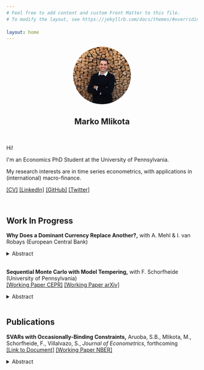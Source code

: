 ```yaml
---
# Feel free to add content and custom Front Matter to this file.
# To modify the layout, see https://jekyllrb.com/docs/themes/#overriding-theme-defaults

layout: home
---
```


<!---
![alt text for screen readers](picture.jpeg "Text to show on mouseover")

bundle exec jekyll serve


<p align="center">
  <img src="FilesToAdd/picture.jpeg" alt="MarineGEO circle logo" style="width:30%; border: 1px solid black; margin:0 0 0 0"/>
</p>

<img src="FilesToAdd/picture.jpeg" alt="MarineGEO circle logo" style="float: right; width:38.1966%; border: 1px solid black; margin:0 0 0 0"/>
-->

<p align="center">
  <a href="url"><img src="FilesToAdd/picture2_adj.jpeg" height="auto" width="30%" style="border-radius:50%"></a>
</p>
<h2 align="center"> Marko Mlikota</h2>


<br>

Hi!

I'm an Economics PhD Student
at the University of Pennsylvania.

My research interests are in time series econometrics,
with applications in (international) macro-finance.

[[CV]](FilesToAdd/CV_MM_EN_v7.pdf) [[LinkedIn]][LinkedinProfileLink] [[GitHub]][GitHubProfileLink] [[Twitter]][TwitterProfileLink]

<br>



## Work In Progress


**Why Does a Dominant Currency Replace Another?,** with A. Mehl & I. van Robays (European Central Bank)
<details>
  <summary> Abstract </summary>

  This paper assesses why a dominant currency in international trade invoicing can be replaced with another by contrasting two hypotheses — a “trade shock” and an “exchange rate volatility shock” — stressed in recent theoretical models (Gopinath and Stein (2021) and Mukhin (2022)). We study the unique case of 13 European economies that saw marked increases in use of the euro at the expense of the US dollar for international trade invoicing. Our empirical analysis uses theory-consistent identification assumptions to identify the shocks in a panel vector autoregression, allowing for cross-country effects emphasized in theory. This setup allows us to exploit the cross-sectional dispersion in timing, speed and extent of the increase in euro-invoicing over time. Our estimates point to a preponderant role of inertia and to a stronger role of the “exchange rate volatility” shock relative to the “trade shock” in invoicing decision dynamics. Greater stability of both domestic and trading partners’ currencies vis-à-vis the euro explains about 3-13% of the increase in EUR invoicing across countries. This is consistent with predictions of models emphasizing the importance of changes to exchange rate pegs as necessary condition to break input-output linkages and complementarities in price setting that induce exporters to coordinate on the same incumbent invoicing currency.

</details>

<br>


**Sequential Monte Carlo with Model Tempering,** with F. Schorfheide (University of Pennsylvania) \
[[Working Paper CEPR]][SMC-MT-CEPR] [[Working Paper arXiv]][SMC-MT-arXiv]
<details>
  <summary>Abstract</summary>

  Modern macroeconometrics often relies on time series models for which it is time- consuming to evaluate the likelihood function. We demonstrate how Bayesian computations for such models can be drastically accelerated by reweighting and mutating posterior draws from an approximating model that allows for fast likelihood evaluations, into posterior draws from the model of interest, using a sequential Monte Carlo (SMC) algorithm. We apply the technique to the estimation of a vector autoregression with stochastic volatility and a nonlinear dynamic stochastic general equilibrium model. The runtime reductions we obtain range from 27% to 88%.
</details>

<br>


## Publications


**SVARs with Occasionally-Binding Constraints,** Aruoba, S.B., Mlikota, M., Schorfheide, F., Villalvazo, S., _Journal of Econometrics_, forthcoming \
[[Link to Document]][ZLB-VAR] [[Working Paper NBER]][ZLB-VAR-NBER]
<details>
  <summary>Abstract</summary>

  We develop a structural VAR in which an occasionally-binding constraint generates censoring of one of the dependent variables. Once the censoring mechanism is triggered, we allow some of the coefficients for the remaining variables to change. We show that a necessary condition for a unique reduced form is that regression functions for the non-censored variables are continuous at the censoring point and that parameters satisfy some mild restrictions. In our application the censored variable is a nominal interest rate constrained by an effective lower bound (ELB). According to our estimates based on U.S. data, once the ELB becomes binding, the coefficients in the inflation equation change significantly, which translates into a change of the inflation responses to (unconventional) monetary policy and demand shocks. Our results suggest that the presence of the ELB is indeed empirically relevant for the propagation of shocks. We also obtain a shadow interest rate that shows a significant accommodation in the early phase of the Great Recession, followed by a mild and steady accommodation until liftoff in 2016.

</details>



[SMC-MT-arXiv]: https://arxiv.org/abs/2202.07070
[SMC-MT-CEPR]: https://cepr.org/active/publications/discussion_papers/dp.php?dpno=17035
[ZLB-VAR]: https://www.sciencedirect.com/science/article/abs/pii/S0304407621002487?dgcid=author
[ZLB-VAR-NBER]: https://www.nber.org/papers/w28571
[LinkedinProfileLink]: https://www.linkedin.com/in/marko-mlikota-aa13b712a/
[GitHubProfileLink]: https://github.com/markomlikota
[TwitterProfileLink]: https://twitter.com/marko25mlikota
